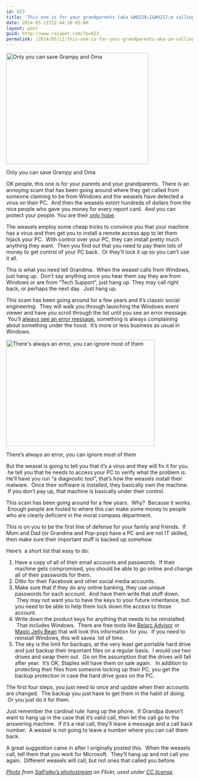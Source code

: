 ```yaml
---
id: 823
title: 'This one is for your grandparents (aka &#8220;I&#8217;m calling you from Windows and you a have virus&#8221;'
date: 2014-05-11T22:44:16-05:00
layout: post
guid: http://www.rajapet.com/?p=823
permalink: /2014/05/11/this-one-is-for-your-grandparents-aka-im-calling-you-from-windows-and-you-a-have-virus/
---
```

<div style="width: 394px" class="wp-caption alignnone">
  <img loading="lazy" src="https://i0.wp.com/www.rajapet.net/photos/i-KrwGSx5/0/S/i-KrwGSx5-S.jpg?resize=384%2C300" alt="Only you can save Grampy and Oma" width="384" height="300"  />
  
  <p class="wp-caption-text">
    Only you can save Grampy and Oma
  </p>
</div>

OK people, this one is for your parents and your grandparents.  There is an annoying scam that has been going around where they get called from someone claiming to be from Windows and the weasels have detected a virus on their PC.  And then the weasels extort hundreds of dollars from the nice people who gave you money for every report card.  And you can protect your people. You are their [only hope](https://www.youtube.com/watch?v=xIFJLMyUwrg).

The weasels employ some cheap tricks to convince you that your machine has a virus and then get you to install a remote access app to let them hijack your PC.  With control over your PC, they can install pretty much anything they want.  Then you find out that you need to pay them lots of money to get control of your PC back.  Or they&#8217;ll lock it up so you can&#8217;t use it all.

This is what you need tell Grandma.  When the weasel calls from Windows, just hang up.  Don&#8217;t say anything once you hear them say they are from Windows or are from &#8220;Tech Support&#8221;, just hang up. They may call right back, or perhaps the next day.  Just hang up.

This scam has been going around for a few years and it&#8217;s classic social engineering.  They will walk you through launching the Windows event viewer and have you scroll through the list until you see an error message.  You&#8217;ll <span style="text-decoration: underline;">always see an error message</span>, something is always complaining about something under the hood.  It&#8217;s more or less business as usual in Windows.

<div style="width: 410px" class="wp-caption aligncenter">
  <img loading="lazy" src="https://i0.wp.com/www.rajapet.net/photos/i-gntDcNc/0/S/i-gntDcNc-S.jpg?resize=400%2C287" alt="There's always an error, you can ignore most of them" width="400" height="287"  />
  
  <p class="wp-caption-text">
    There&#8217;s always an error, you can ignore most of them
  </p>
</div>

But the weasel is going to tell you that it&#8217;s a virus and they will fix it for you.  he tell you that he needs to access your PC to verify what the problem is. He&#8217;ll have you run &#8220;a diagnostic tool&#8221;, that&#8217;s how the weasels install their malware.  Once their software is installed, they basically own the machine.  If you don&#8217;t pay up, that machine is basically under their control.

This scam has been going around for a few years.  Why?  Because it works.  Enough people are fooled to where this can make some money to people who are clearly deficient in the moral compass department.

This is on you to be the first line of defense for your family and friends.  If Mom and Dad (or Grandma and Pop-pop) have a PC and are not IT skilled, then make sure their important stuff is backed up somehow.

Here&#8217;s  a short list that easy to do:

  1. Have a copy of all of their email accounts and passwords.  If their machine gets compromised, you should be able to go online and change all of their passwords for them.
  2. Ditto for their Facebook and other social media accounts.
  3. Make sure that if they do any online banking, they use unique passwords for each account.  And have them write that stuff down.  They may not want you to have the keys to your future inheritance, but you need to be able to help them lock down the access to those account.
  4. Write down the product keys for anything that needs to be reinstalled.  That includes Windows.  There are free tools like [Belarc Advisor](http://www.belarc.com/free_download.html) or [Magic Jelly Bean](http://www.magicaljellybean.com/keyfinder/) that will look this information for you.  If you need to reinstall Windows, this will savea  lot of time.
  5. The sky is the limit for backups, at the very least get portable hard drive and just backup their important files on a regular basis.  I would use two drives and swap them out.  Go on the assumption that the drives will fail after year.  It&#8217;s OK, Staples will have them on sale again.   In addition to protecting their files from someone locking up their PC, you get the backup protection in case the hard drive goes on the PC.

The first four steps, you just need to once and update when their accounts are changed.  The backup you just have to get them in the habit of doing.  Or you just do it for them.

Just remember the cardinal rule: hang up the phone.  If Grandpa doesn&#8217;t want to hang up in the case that it&#8217;s valid call, then let the call go to the answering machine.  If it&#8217;s a real call, they&#8217;ll leave a message and a call back number.  A weasel is not going to leave a number where you can call them back.

A great suggestion came in after I originally posted this.  When the weasels call, tell them that you work for Microsoft.  They&#8217;ll hang up and not call you again.  Different weasels will call, but not ones that called you before.

_[Photo](https://www.flickr.com/photos/safari_vacation/6765938509 "Portrait of an happy aged couple surfing on a laptop") from [SalFalko&#8217;s photostream](https://www.flickr.com/photos/safari_vacation/) on Flickr, used under [CC license](https://creativecommons.org/licenses/by-nc/2.0/)._